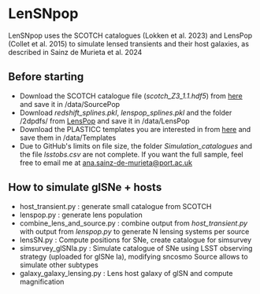 LenSNpop
======

LenSNpop uses the SCOTCH catalogues (Lokken et al. 2023) and LensPop (Collet et al. 2015) to simulate lensed transients and their host galaxies, as described in Sainz de Murieta et al. 2024

Before starting
------
* Download the SCOTCH catalogue file (*scotch_Z3_1.1.hdf5*) from [here](https://zenodo.org/records/7563623#.Y8_2my9h2yA) and save it in /data/SourcePop
* Download *redshift_splines.pkl*, *lenspop_splines.pkl* and the folder /2dpdfs/ from [LensPop](https://github.com/tcollett/LensPop) and save it in /data/LensPop
* Download the PLASTICC templates you are interested in from [here](https://zenodo.org/records/2612896) and save them in /data/Templates
* Due to GitHub's limits on file size, the folder *Simulation_catalogues* and the file *lsstobs.csv* are not complete. If you want the full sample, feel free to email me at [ana.sainz-de-murieta@port.ac.uk](ana.sainz-de-murieta@port.ac.uk)
  
How to simulate glSNe + hosts
-----
* host_transient.py : generate small catalogue from SCOTCH
* lenspop.py : generate lens population
* combine_lens_and_source.py : combine output from *host_transient.py* with output from *lenspop.py* to generate N lensing systems per source
* lensSN.py : Compute positions for SNe, create catalogue for simsurvey
* simsurvey_glSNIa.py : Simulate catalogue of SNe using LSST observing strategy (uploaded for glSNe Ia), modifying sncosmo Source allows to simulate other subtypes
* galaxy_galaxy_lensing.py : Lens host galaxy of glSN and compute magnification
